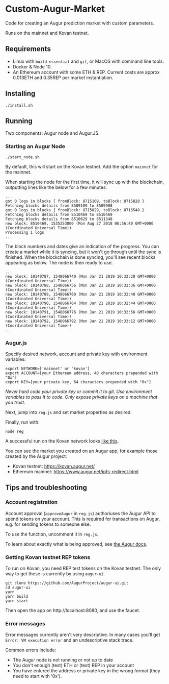 # Custom-Augur-Market

Code for creating an Augur prediction market with custom parameters.

Runs on the mainnet and Kovan testnet.

## Requirements

- Linux with `build-essential` and `git`, or MacOS with command line tools.
- Docker & Node 10.
- An Ethereum account with some ETH & REP. Current costs are approx 0.013ETH and 0.35REP per market instantiation.

## Installing

```
./install.sh
```

## Running

Two components: Augur node and Augur.JS.

### Starting an Augur Node

```
./start_node.sh
```
By default, this will start on the Kovan testnet. Add the option `mainnet` for the mainnet.

When starting the node for the first time, it will sync up with the blockchain, outputting lines like the below for a few minutes:

```
...
got 0 logs in blocks { fromBlock: 8715109, toBlock: 8715828 }
Fetching blocks details from 8509189 to 8509908
got 0 logs in blocks { fromBlock: 8715829, toBlock: 8716548 }
Fetching blocks details from 8510469 to 8510469
Fetching blocks details from 8510629 to 8511348
new block: 8510469, 1535353000 (Mon Aug 27 2018 06:56:40 GMT+0000 (Coordinated Universal Time))
Processing 1 logs
...
```

The block numbers and dates give an indication of the progress. You can create a market while it is syncing, but it won't go through until the sync is finished. When the blockchain is done syncing, you'll see recent blocks appearing as below. The node is then ready to use.

```
...
new block: 10140787, 1548066740 (Mon Jan 21 2019 10:32:20 GMT+0000 (Coordinated Universal Time))
new block: 10140788, 1548066756 (Mon Jan 21 2019 10:32:36 GMT+0000 (Coordinated Universal Time))
new block: 10140789, 1548066760 (Mon Jan 21 2019 10:32:40 GMT+0000 (Coordinated Universal Time))
new block: 10140790, 1548066764 (Mon Jan 21 2019 10:32:44 GMT+0000 (Coordinated Universal Time))
new block: 10140791, 1548066776 (Mon Jan 21 2019 10:32:56 GMT+0000 (Coordinated Universal Time))
new block: 10140792, 1548066792 (Mon Jan 21 2019 10:33:12 GMT+0000 (Coordinated Universal Time))
...
```





### Augur.js

Specify desired network, account and private key with environment variables:
```
export NETWORK=['mainnet' or 'kovan']
export ACCOUNT=[your Ethereum address, 40 characters prepended with "0x"]
export KEY=[your private key, 64 characters prepended with "0x"]
```

*Never hard code your private key or commit it to git. Use environment variables to pass it to code. Only expose private keys on a machine that you trust.*

Next, jump into `reg.js` and set market properties as desired.

Finally, run with:
```
node reg
```

A successful run on the Kovan network looks [like this](https://asciinema.org/a/T23UgBJ6Hw7DOj7wVg9zrTBYR).

You can see the market you created on an Augur app, for example those created by the Augur project:
- Kovan testnet: https://kovan.augur.net/
- Ethereum mainnet: https://www.augur.net/ipfs-redirect.html

## Tips and troubleshooting

### Account registration

Account approval (`approveAugur` in  `reg.js`) authoriuses the Augur API to spend tokens on your account. This is required for transactions on Augur, e.g. for sending tokens to someone else.

To use the function, uncomment it in `reg.js`.

To learn about exactly what is being approved, see [the Augur docs](https://docs.augur.net/#accounts-functions).

### Getting Kovan testnet REP tokens

To run on Kovan, you need REP test tokens on the Kovan testnet. The only way to get these is currently by using `augur-ui`.

```
git clone https://github.com/AugurProject/augur-ui.git
cd augur-ui
yarn
yarn build
yarn start
```

Then open the app on http://localhost:8080, and use the faucet.

### Error messages

Error messages currently aren't very descriptive. In many cases you'll get `Error: VM execution error` and an undescriptive stack trace.

Common errors include:
- The Augur node is not running or not up to date
- You don't enough (test) ETH or (test) REP in your account
- You have entered the address or private key in the wrong format (they need to start with '0x'). 
